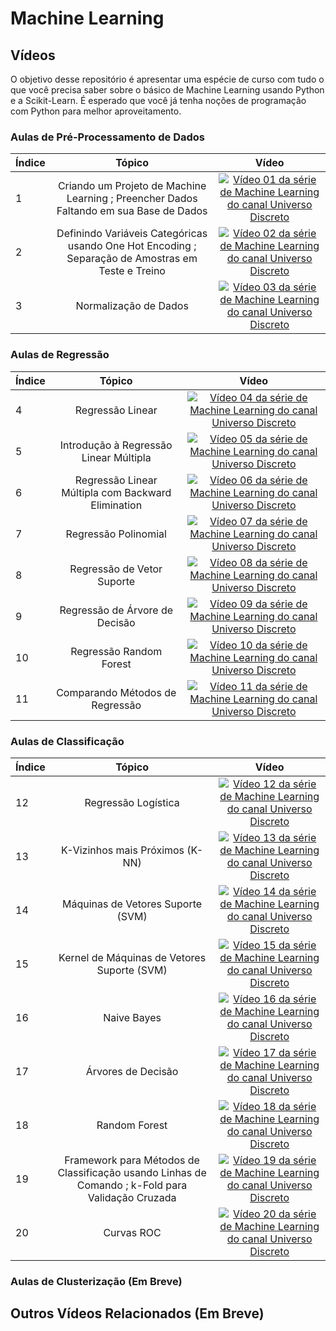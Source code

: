 # Machine Learning

## Vídeos

O objetivo desse repositório é apresentar uma espécie de curso com tudo o que você precisa saber sobre o básico de Machine Learning usando Python e a Scikit-Learn. É esperado que você já tenha noções de programação com Python para melhor aproveitamento.

### Aulas de Pré-Processamento de Dados

| Índice | Tópico                               | Vídeo |
| -------|:------------------------------------:|:------:|
| 1  | Criando um Projeto de Machine Learning ; Preencher Dados Faltando em sua Base de Dados | [![Vídeo 01 da série de Machine Learning do canal Universo Discreto](https://img.youtube.com/vi/p_SmODmFRUw/mqdefault.jpg)](https://youtu.be/p_SmODmFRUw) |
| 2  | Definindo Variáveis Categóricas usando One Hot Encoding ; Separação de Amostras em Teste e Treino | [![Vídeo 02 da série de Machine Learning do canal Universo Discreto](https://img.youtube.com/vi/OKKFSMKj76M/mqdefault.jpg)](https://youtu.be/OKKFSMKj76M) |
| 3  | Normalização de Dados | [![Vídeo 03 da série de Machine Learning do canal Universo Discreto](https://img.youtube.com/vi/Uq_HX2PSevA/mqdefault.jpg)](https://youtu.be/Uq_HX2PSevA) |

### Aulas de Regressão

| Índice | Tópico                               | Vídeo |
| -------|:------------------------------------:|:------:|
| 4  | Regressão Linear | [![Vídeo 04 da série de Machine Learning do canal Universo Discreto](https://img.youtube.com/vi/xfJhyl1q1lM/mqdefault.jpg)](https://youtu.be/xfJhyl1q1lM) |
| 5  | Introdução à Regressão Linear Múltipla | [![Vídeo 05 da série de Machine Learning do canal Universo Discreto](https://img.youtube.com/vi/_VSwUuWePqI/mqdefault.jpg)](https://youtu.be/_VSwUuWePqI) |
| 6  | Regressão Linear Múltipla com Backward Elimination | [![Vídeo 06 da série de Machine Learning do canal Universo Discreto](https://img.youtube.com/vi/wo7rIK-ijHw/mqdefault.jpg)](https://youtu.be/wo7rIK-ijHw) |
| 7  | Regressão Polinomial | [![Vídeo 07 da série de Machine Learning do canal Universo Discreto](https://img.youtube.com/vi/nU9E7hfVrw8/mqdefault.jpg)](https://youtu.be/nU9E7hfVrw8) |
| 8  | Regressão de Vetor Suporte | [![Vídeo 08 da série de Machine Learning do canal Universo Discreto](https://img.youtube.com/vi/_LVRdJ4uVKY/mqdefault.jpg)](https://youtu.be/_LVRdJ4uVKY) |
| 9  | Regressão de Árvore de Decisão | [![Vídeo 09 da série de Machine Learning do canal Universo Discreto](https://img.youtube.com/vi/JwJcb-raZzo/mqdefault.jpg)](https://youtu.be/JwJcb-raZzo) |
| 10  | Regressão Random Forest | [![Vídeo 10 da série de Machine Learning do canal Universo Discreto](https://img.youtube.com/vi/zS9SahVpVeU/mqdefault.jpg)](https://youtu.be/zS9SahVpVeU) |
| 11  | Comparando Métodos de Regressão | [![Vídeo 11 da série de Machine Learning do canal Universo Discreto](https://img.youtube.com/vi/-WlYqtSf2HA/mqdefault.jpg)](https://youtu.be/-WlYqtSf2HA) |

### Aulas de Classificação

| Índice | Tópico                               | Vídeo |
| -------|:------------------------------------:|:------:|
| 12  | Regressão Logística | [![Vídeo 12 da série de Machine Learning do canal Universo Discreto](https://img.youtube.com/vi/DMDY0Gar7Fw/mqdefault.jpg)](https://youtu.be/DMDY0Gar7Fw) |
| 13  | K-Vizinhos mais Próximos (K-NN) | [![Vídeo 13 da série de Machine Learning do canal Universo Discreto](https://img.youtube.com/vi/l20cpH2cuhc/mqdefault.jpg)](https://youtu.be/l20cpH2cuhc) |
| 14  | Máquinas de Vetores Suporte (SVM) | [![Vídeo 14 da série de Machine Learning do canal Universo Discreto](https://img.youtube.com/vi/mQzzt5xe-Lo/mqdefault.jpg)](https://youtu.be/mQzzt5xe-Lo) |
| 15  | Kernel de Máquinas de Vetores Suporte (SVM) | [![Vídeo 15 da série de Machine Learning do canal Universo Discreto](https://img.youtube.com/vi/ydiqpR5gw0E/mqdefault.jpg)](https://youtu.be/ydiqpR5gw0E) |
| 16  | Naive Bayes | [![Vídeo 16 da série de Machine Learning do canal Universo Discreto](https://img.youtube.com/vi/fR9QLQO_CRU/mqdefault.jpg)](https://youtu.be/fR9QLQO_CRU) |
| 17  | Árvores de Decisão | [![Vídeo 17 da série de Machine Learning do canal Universo Discreto](https://img.youtube.com/vi/u-rFRa8jbWc/mqdefault.jpg)](https://youtu.be/u-rFRa8jbWc) |
| 18  | Random Forest | [![Vídeo 18 da série de Machine Learning do canal Universo Discreto](https://img.youtube.com/vi/gBDYYLYtR6s/mqdefault.jpg)](https://youtu.be/gBDYYLYtR6s) |
| 19  | Framework para Métodos de Classificação usando Linhas de Comando ; k-Fold para Validação Cruzada | [![Vídeo 19 da série de Machine Learning do canal Universo Discreto](https://img.youtube.com/vi/baEA56ZcQ-c/mqdefault.jpg)](https://youtu.be/baEA56ZcQ-c) |
| 20  | Curvas ROC | [![Vídeo 20 da série de Machine Learning do canal Universo Discreto](https://img.youtube.com/vi/baEA56ZcQ-c/mqdefault.jpg)](https://youtu.be/lEceihXw6Fs) |

### Aulas de Clusterização (Em Breve)

## Outros Vídeos Relacionados (Em Breve)
